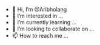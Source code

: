 - 👋 Hi, I’m @Aribholang
- 👀 I’m interested in ...
- 🌱 I’m currently learning ...
- 💞️ I’m looking to collaborate on ...
- 📫 How to reach me ...

<!---
Aribholang/Aribholang is a ✨ special ✨ repository because its `README.md` (this file) appears on your GitHub profile.
You can click the Preview link to take a look at your changes.
--->
